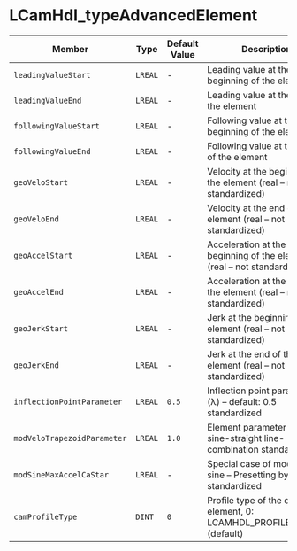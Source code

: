 # LCamHdl_typeAdvancedElement

| Member | Type | Default Value | Description |
|--------|------|---------------|-------------|
| `leadingValueStart` | `LREAL` | - | Leading value at the beginning of the element |
| `leadingValueEnd` | `LREAL` | - | Leading value at the end of the element |
| `followingValueStart` | `LREAL` | - | Following value at the beginning of the element |
| `followingValueEnd` | `LREAL` | - | Following value at the end of the element |
| `geoVeloStart` | `LREAL` | - | Velocity at the beginning of the element (real – not standardized) |
| `geoVeloEnd` | `LREAL` | - | Velocity at the end of the element (real – not standardized) |
| `geoAccelStart` | `LREAL` | - | Acceleration at the beginning of the element (real – not standardized) |
| `geoAccelEnd` | `LREAL` | - | Acceleration at the end of the element (real – not standardized) |
| `geoJerkStart` | `LREAL` | - | Jerk at the beginning of the element (real – not standardized) |
| `geoJerkEnd` | `LREAL` | - | Jerk at the end of the element (real – not standardized) |
| `inflectionPointParameter` | `LREAL` | `0.5` | Inflection point parameter (λ) – default: 0.5 standardized |
| `modVeloTrapezoidParameter` | `LREAL` | `1.0` | Element parameter (c) – sine-straight line- combination standardized |
| `modSineMaxAccelCaStar` | `LREAL` | - | Special case of modified sine – Presetting by Ca* standardized |
| `camProfileType` | `DINT` | `0` | Profile type of the cam disk element, 0: LCAMHDL_PROFILE_EMPTY (default) |
